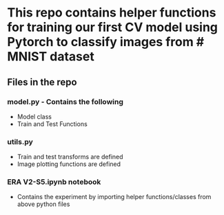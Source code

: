 # This repo contains helper functions for training our first CV model using Pytorch to classify images from     # MNIST dataset
## Files in the repo
### model.py - Contains the following
 * Model class
 * Train and Test Functions

### utils.py
 * Train and test transforms are defined
 * Image plotting functions are defined

### ERA V2-S5.ipynb notebook
 * Contains the experiment by importing helper functions/classes from above python files

   
